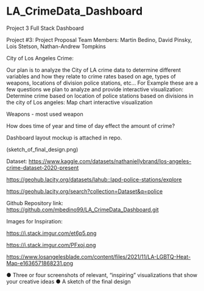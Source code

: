 # LA_CrimeData_Dashboard
Project 3 Full Stack Dashboard


Project #3: Project Proposal
Team Members: Martin Bedino, David Pinsky, Lois Stetson, Nathan-Andrew Tompkins

City of Los Angeles Crime:

Our plan is to analyze the City of LA crime data to determine different variables and how they relate to crime rates based on age, types of weapons, locations of division police stations, etc... 
For Example these are a few questions we plan to analyze and provide interactive visualization: 
Determine crime based on location of police stations based on divisions in the city of Los angeles: Map chart interactive visualization

Weapons - most used weapon

How does time of year and time of day effect the amount of crime? 

Dashboard layout mockup is attached in repo.

(sketch_of_final_design.png)

Dataset:
https://www.kaggle.com/datasets/nathaniellybrand/los-angeles-crime-dataset-2020-present 

https://geohub.lacity.org/datasets/lahub::lapd-police-stations/explore

https://geohub.lacity.org/search?collection=Dataset&q=police

Github Repository link: https://github.com/mbedino99/LA_CrimeData_Dashboard.git

Images for Inspiration:

https://i.stack.imgur.com/et6p5.png

https://i.stack.imgur.com/PFxoj.png

https://www.losangelesblade.com/content/files/2021/11/LA-LGBTQ-Heat-Map-e1636571868231.png




● Three or four screenshots of relevant, “inspiring” visualizations that show your creative ideas 
● A sketch of the final design 

